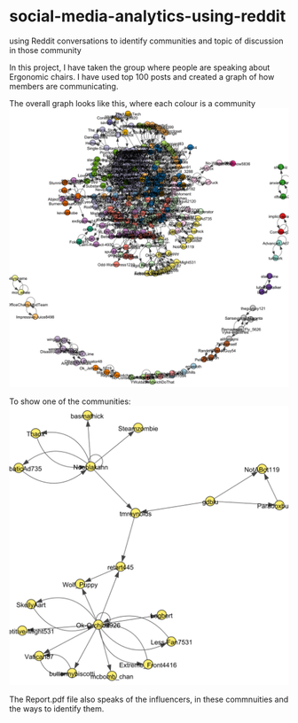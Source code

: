 # social-media-analytics-using-reddit
using Reddit conversations to identify communities and topic of discussion in those community

In this project, I have taken the group where people are speaking about Ergonomic chairs. I have used top 100 posts and created a graph of how members are communicating.

The overall graph looks like this, where each colour is a community
![image info](./images/graph_output.svg)

To show one of the communities:
![image info](./images/graph23_output.svg)

The Report.pdf file also speaks of the influencers, in these commnuities and the ways to identify them.